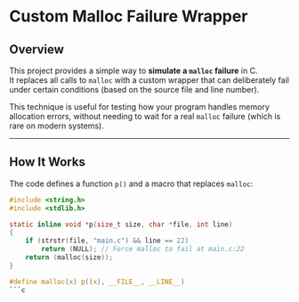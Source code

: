# Custom Malloc Failure Wrapper

## Overview
This project provides a simple way to **simulate a `malloc` failure** in C.  
It replaces all calls to `malloc` with a custom wrapper that can deliberately fail under certain conditions (based on the source file and line number).

This technique is useful for testing how your program handles memory allocation errors, without needing to wait for a real `malloc` failure (which is rare on modern systems).

---

## How It Works
The code defines a function `p()` and a macro that replaces `malloc`:

```c
#include <string.h>
#include <stdlib.h>

static inline void *p(size_t size, char *file, int line)
{
    if (strstr(file, "main.c") && line == 22)
        return (NULL); // Force malloc to fail at main.c:22
    return (malloc(size));
}

#define malloc(x) p((x), __FILE__, __LINE__)
```c 
